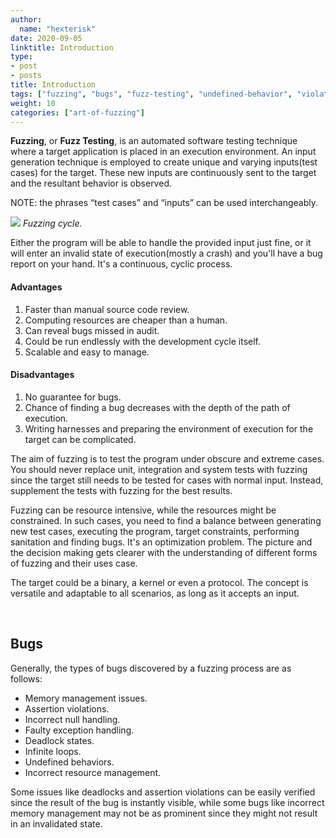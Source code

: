 ```yaml
---
author:
  name: "hexterisk"
date: 2020-09-05
linktitle: Introduction
type:
- post
- posts
title: Introduction
tags: ["fuzzing", "bugs", "fuzz-testing", "undefined-behavior", "violation", "deadlock"]
weight: 10
categories: ["art-of-fuzzing"]
---
```


**Fuzzing**, or **Fuzz Testing**, is an automated software testing technique where a target application is placed in an execution environment. An input generation technique is employed to create unique and varying inputs(test cases) for the target. These new inputs are continuously sent to the target and the resultant behavior is observed.

NOTE: the phrases “test cases” and “inputs” can be used interchangeably.

![](/Fuzzing_Introduction/a.png)
_Fuzzing cycle._

Either the program will be able to handle the provided input just fine, or it will enter an invalid state of execution(mostly a crash) and you'll have a bug report on your hand. It's a continuous, cyclic process.

#### Advantages

1.  Faster than manual source code review.
2.  Computing resources are cheaper than a human.
3.  Can reveal bugs missed in audit.
4.  Could be run endlessly with the development cycle itself.
5.  Scalable and easy to manage.

#### Disadvantages

1.  No guarantee for bugs.
2.  Chance of finding a bug decreases with the depth of the path of execution.
3.  Writing harnesses and preparing the environment of execution for the target can be complicated.

The aim of fuzzing is to test the program under obscure and extreme cases. You should never replace unit, integration and system tests with fuzzing since the target still needs to be tested for cases with normal input. Instead, supplement the tests with fuzzing for the best results.

Fuzzing can be resource intensive, while the resources might be constrained. In such cases, you need to find a balance between generating new test cases, executing the program, target constraints, performing sanitation and finding bugs. It's an optimization problem. The picture and the decision making gets clearer with the understanding of different forms of fuzzing and their uses case.

The target could be a binary, a kernel or even a protocol. The concept is versatile and adaptable to all scenarios, as long as it accepts an input.

&nbsp;

## Bugs

Generally, the types of bugs discovered by a fuzzing process are as follows:

*   Memory management issues.
*   Assertion violations.
*   Incorrect null handling.
*   Faulty exception handling.
*   Deadlock states.
*   Infinite loops.
*   Undefined behaviors.
*   Incorrect resource management.

Some issues like deadlocks and assertion violations can be easily verified since the result of the bug is instantly visible, while some bugs like incorrect memory management may not be as prominent since they might not result in an invalidated state.